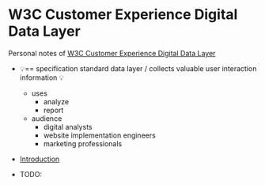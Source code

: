 # W3C Customer Experience Digital Data Layer
Personal notes of [W3C Customer Experience Digital Data Layer](https://www.w3.org/2013/12/ceddl-201312.pdf)

* 💡== specification standard data layer / collects valuable user interaction information 💡
  * uses
      * analyze
      * report
  * audience
    * digital analysts
    * website implementation engineers
    * marketing professionals

* [Introduction](introduction.md)
* TODO: